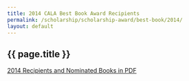 ```yaml
---
title: 2014 CALA Best Book Award Recipients
permalink: /scholarship/scholarship-award/best-book/2014/
layout: default
---
```

## {{ page.title }}

[2014 Recipients and Nominated Books in PDF](https://drive.google.com/file/d/1YcmIel3aNAbmoJe3Vz3D5f4BcG8HEMwV/view?usp=sharing)